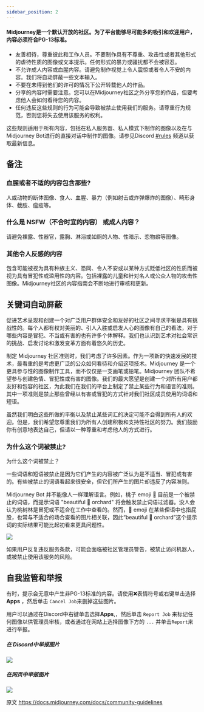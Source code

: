 ```yaml
---
sidebar_position: 2
---
```


#### Midjourney是一个默认开放的社区。为了平台能够尽可能多的吸引和欢迎用户，内容必须符合PG-13标准。

-   友善相待，尊重彼此和工作人员。不要制作具有不尊重、攻击性或者其他形式的虐待性质的图像或文本提示。任何形式的暴力或骚扰都不会被容忍。
-   不允许成人内容或血腥内容。请避免制作视觉上令人震惊或者令人不安的内容。我们将自动屏蔽一些文本输入。
-   不要在未得到他们的许可的情况下公开转载他人的作品。
-   分享的内容时需要注意。您可以在Midjourney社区之外分享您的作品，但要考虑他人会如何看待您的内容。
-   任何违反这些规则的行为可能会导致被禁止使用我们的服务。请尊重行为规范，否则您将失去使用该服务的权利。

这些规则适用于所有内容，包括在私人服务器、私人模式下制作的图像以及在与Midjourney Bot进行的直接对话中制作的图像。请参见Discord [#rules](https://discord.com/channels/662267976984297473/964598182225002516) 频道以获取最新信息。

## 备注

### 血腥或者不适的内容包含那些?

人或动物的断体图像、食人、血腥、暴力（例如射击或炸弹爆炸的图像）、畸形身体、截肢、瘟疫等。

### 什么是 NSFW（不合时宜的内容） 或成人内容？

请避免裸露、性器官，露胸、淋浴或如厕的人物、性暗示、恋物癖等图像。

###  其他令人反感的内容

包含可能被视为具有种族主义、恐同、令人不安或以某种方式贬低社区的性质而被视为具有冒犯性或滥用性的内容。包括裸露的儿童和针对名人或公众人物的攻击性图像。Midjourney社区的内容指南会不断地进行审核和更新。

##  关键词自动屏蔽


促进艺术呈现和创建一个对广泛用户群体安全和友好的社区之间寻求平衡是具有挑战性的。每个人都有权对美丽的、引人入胜或启发人心的图像有自己的看法，对于哪些内容是冒犯、不当或有害的也有许多个体解释。我们也认识到艺术对社会常识的挑战、启发讨论和激发变革方面有着悠久的历史。

制定 Midjourney 社区准则时，我们考虑了许多因素。作为一项新的快速发展的技术，最看重的是考虑更广泛的公众如何看待和介绍这项技术。Midjourney 是一个更具参与性的图像制作工具，而不仅仅是一支画笔或铅笔。Midjourney 团队不希望参与创建色情、冒犯性或有害的图像。我们的最大愿望是创建一个对所有用户都友好和包容的社区，为此我们在我们的平台上制定了禁止某些行为和语言的准则。其中一项准则是禁止那些曾经以有害或冒犯的方式针对我们社区成员使用的词语和短语。

虽然我们明白这些所做的平衡以及禁止某些词汇的决定可能不会得到所有人的欢迎。但是，我们希望您尊重我们为所有人创建积极和支持性社区的努力。我们鼓励你有创意地表达自己，但请以一种尊重和考虑他人的方式进行。

### 为什么这个词被禁止?

为什么这个词被禁止？

一些词语和短语被禁止是因为它们产生的内容被广泛认为是不适当、冒犯或有害的。有些被禁止的词语看起来很安全，但它们所产生的图片却违反了内容准则。

Midjourney Bot 并不能像人一样理解语言。例如，桃子 emoji 🍑 目前是一个被禁止的词语，而提示词语 "beautiful 🍑 orchard" 将会触发禁止词语过滤器。没人会认为桃树林是冒犯或不适合在工作中查看的。然而，🍑 emoji 在某些俚语中也指屁股，也常与不适合的场合查看的图片相关联，因此“beautiful 🍑 orchard”这个提示词的实际结果可能比起初看来更具问题性。

![](https://cdn.document360.io/3040c2b6-fead-4744-a3a9-d56d621c6c7e/Images/Documentation/MJ_banned_prompt_popup.png)


如果用户反复违反服务条款，可能会面临被社区管理员警告，被禁止访问机器人，或被禁止使用该服务的风险。

##  自我监管和举报


有时，提示会无意中产生非PG-13标准的内容。请使用❌表情符号或右键单击选择**Apps** ，然后单击 `Cancel Job`来删掉这些图片。


用户可以通过在Discord中右键单击选择**Apps**,，然后单击 `Report Job` 来标记任何图像以供管理员审核，或者通过在网站上选择图像下方的 `...` 并单击`Report`来进行举报。

##### 在 Discord中举报图片

![](https://cdn.document360.io/3040c2b6-fead-4744-a3a9-d56d621c6c7e/Images/Documentation/MJ_Report_App.png)

##### 在网页中举报图片

![](https://cdn.document360.io/3040c2b6-fead-4744-a3a9-d56d621c6c7e/Images/Documentation/MJ_Report_web.png)

原文 https://docs.midjourney.com/docs/community-guidelines